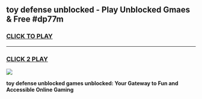 
## toy defense unblocked - Play Unblocked Gmaes & Free #dp77m
<h3>
<a href="https://news.freeplayer.one?title=toy_defense_unblocked&ref=24F">CLICK TO PLAY</a></h3>
<hr>

<h3>
<a href="https://news.freeplayer.one?title=toy_defense_unblocked&ref=24F">CLICK 2 PLAY</a>
  
</h3>

<a href="https://news.freeplayer.one?title=toy_defense_unblocked&ref=24F/"><img src="https://clearcache.store/games.png"></a>


**toy defense unblocked games unblocked: Your Gateway to Fun and Accessible Online Gaming**
